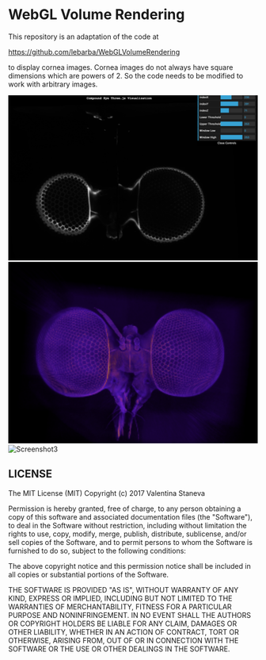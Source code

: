 WebGL Volume Rendering
====================

This repository is an adaptation of the code at 

https://github.com/lebarba/WebGLVolumeRendering

to display cornea images. Cornea images do not always have square dimensions which are powers of 2. So the code needs to be modified to work with arbitrary images.



![Screenshot1](https://raw.githubusercontent.com/valentina-s/WebGLVolumeRendering/master/img/slices.png)    
![Screenshot2](https://raw.githubusercontent.com/valentina-s/WebGLVolumeRendering/master/img/3dvis.jpg)    ![Screenshot3](https://raw.githubusercontent.com/lebarba/WebGLVolumeRendering/master/Web/img/Teapot.jpg)    


## LICENSE

The MIT License (MIT)
Copyright (c) 2017 Valentina Staneva

Permission is hereby granted, free of charge, to any person obtaining a copy of this software and associated documentation files (the "Software"), to deal in the Software without restriction, including without limitation the rights to use, copy, modify, merge, publish, distribute, sublicense, and/or sell copies of the Software, and to permit persons to whom the Software is furnished to do so, subject to the following conditions:

The above copyright notice and this permission notice shall be included in all copies or substantial portions of the Software.

THE SOFTWARE IS PROVIDED "AS IS", WITHOUT WARRANTY OF ANY KIND, EXPRESS OR IMPLIED, INCLUDING BUT NOT LIMITED TO THE WARRANTIES OF MERCHANTABILITY, FITNESS FOR A PARTICULAR PURPOSE AND NONINFRINGEMENT. IN NO EVENT SHALL THE AUTHORS OR COPYRIGHT HOLDERS BE LIABLE FOR ANY CLAIM, DAMAGES OR OTHER LIABILITY, WHETHER IN AN ACTION OF CONTRACT, TORT OR OTHERWISE, ARISING FROM, OUT OF OR IN CONNECTION WITH THE SOFTWARE OR THE USE OR OTHER DEALINGS IN THE SOFTWARE.

